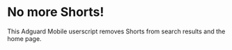 # No more Shorts!

This Adguard Mobile userscript removes Shorts from search results and the home page.
